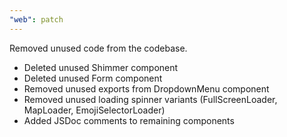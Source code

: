 ```yaml
---
"web": patch
---
```


Removed unused code from the codebase.
- Deleted unused Shimmer component
- Deleted unused Form component
- Removed unused exports from DropdownMenu component
- Removed unused loading spinner variants (FullScreenLoader, MapLoader, EmojiSelectorLoader)
- Added JSDoc comments to remaining components 